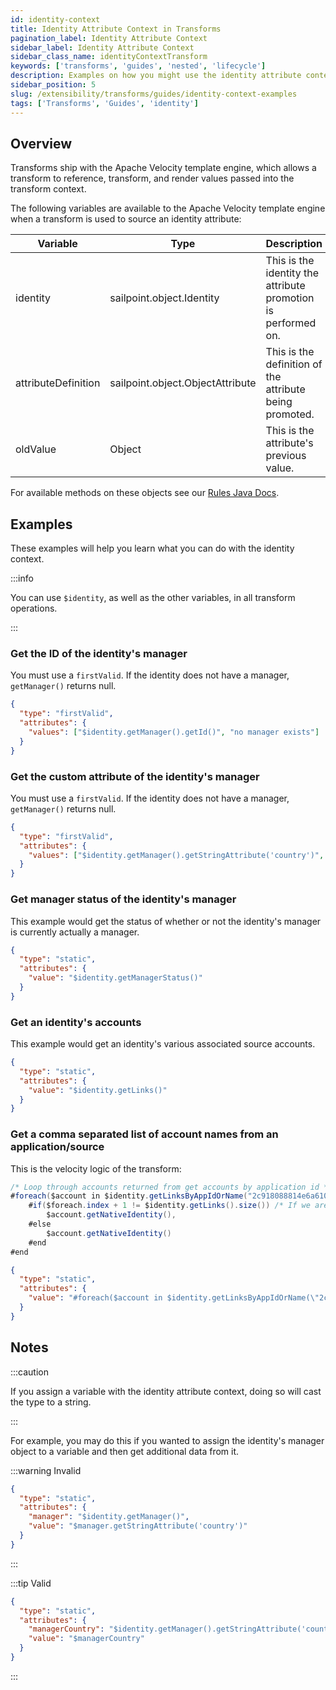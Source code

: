 ```yaml
---
id: identity-context
title: Identity Attribute Context in Transforms
pagination_label: Identity Attribute Context
sidebar_label: Identity Attribute Context
sidebar_class_name: identityContextTransform
keywords: ['transforms', 'guides', 'nested', 'lifecycle']
description: Examples on how you might use the identity attribute context.
sidebar_position: 5
slug: /extensibility/transforms/guides/identity-context-examples
tags: ['Transforms', 'Guides', 'identity']
---
```


## Overview

Transforms ship with the Apache Velocity template engine, which allows a transform to reference, transform, and render values passed into the transform context.

The following variables are available to the Apache Velocity template engine when a transform is used to source an identity attribute: 

| Variable | Type | Description |
| --- | --- | --- |
| identity | sailpoint.object.Identity | This is the identity the attribute promotion is performed on. |
| attributeDefinition | sailpoint.object.ObjectAttribute | This is the definition of the attribute being promoted. |
| oldValue | Object | This is the attribute's previous value. |

For available methods on these objects see our [Rules Java Docs](https://developer.sailpoint.com/docs/extensibility/rules/java-docs).

## Examples 

These examples will help you learn what you can do with the identity context.

:::info

You can use `$identity`, as well as the other variables, in all transform operations.

:::

### Get the ID of the identity's manager

You must use a `firstValid`. If the identity does not have a manager, `getManager()` returns null.

```json
{
  "type": "firstValid",
  "attributes": {
    "values": ["$identity.getManager().getId()", "no manager exists"]
  }
}
```

### Get the custom attribute of the identity's manager

You must use a `firstValid`. If the identity does not have a manager, `getManager()` returns null.

```json
{
  "type": "firstValid",
  "attributes": {
    "values": ["$identity.getManager().getStringAttribute('country')", "no manager exists"]
  }
}
```

### Get manager status of the identity's manager

This example would get the status of whether or not the identity's manager is currently actually a manager. 

```json
{
  "type": "static",
  "attributes": {
    "value": "$identity.getManagerStatus()"
  }
}
```

### Get an identity's accounts

This example would get an identity's various associated source accounts. 

```json
{
  "type": "static",
  "attributes": {
    "value": "$identity.getLinks()"
  }
}
```

### Get a comma separated list of account names from an application/source

This is the velocity logic of the transform: 

```java
/* Loop through accounts returned from get accounts by application id */
#foreach($account in $identity.getLinksByAppIdOrName("2c918088814e6a610181686b56977fa8",null))
    #if($foreach.index + 1 != $identity.getLinks().size()) /* If we are not on the last item, include a comma */
        $account.getNativeIdentity(),
    #else
        $account.getNativeIdentity()
    #end
#end
```

```json
{
  "type": "static",
  "attributes": {
    "value": "#foreach($account in $identity.getLinksByAppIdOrName(\"2c918088814e6a610181686b56977fa8\",null))#if($foreach.index + 1 != $identity.getLinks().size())$account.getNativeIdentity(),#else$account.getNativeIdentity()#end#end"
  }
}
```

## Notes

:::caution

If you assign a variable with the identity attribute context, doing so will cast the type to a string.

:::

For example, you may do this if you wanted to assign the identity's manager object to a variable and then get additional data from it.

:::warning Invalid

```json
{
  "type": "static",
  "attributes": {
    "manager": "$identity.getManager()",
    "value": "$manager.getStringAttribute('country')"
  }
}
```

:::

:::tip Valid

```json
{
  "type": "static",
  "attributes": {
    "managerCountry": "$identity.getManager().getStringAttribute('country')",
    "value": "$managerCountry"
  }
}
```

:::

